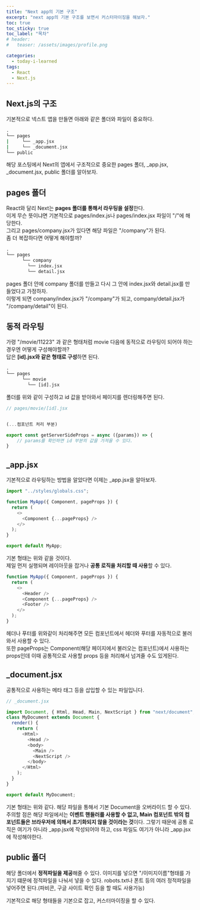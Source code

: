 ```yaml
---
title: "Next app의 기본 구조"
excerpt: "next app의 기본 구조를 보면서 커스터마이징을 해보자."
toc: true
toc_sticky: true
toc_label: "목차"
# header:
#   teaser: /assets/images/profile.png

categories:
  - today-i-learned
tags:
  - React
  - Next.js
---
```


## Next.js의 구조

기본적으로 넥스트 앱을 만들면 아래와 같은 폴더와 파일이 중요하다.

```cmd
.
└── pages
|     └── _app.jsx
|     └── _document.jsx
└── public
```

해당 포스팅에서 Next의 앱에서 구조적으로 중요한 pages 폴더, \_app.jsx, \_document.jsx, public 폴더를 알아보자.

## pages 폴더

React와 달리 Next는 **pages 폴더를 통해서 라우팅을 설정**한다.  
이게 무슨 뜻이냐면 기본적으로 pages/index.js나 pages/index.jsx 파일이 "/"에 해당한다.  
그리고 pages/company.jsx가 있다면 해당 파일은 "/company"가 된다.  
좀 더 복잡하다면 어떻게 해야할까?

```cmd
.
└── pages
      └── company
        └── index.jsx
        └── detail.jsx
```

pages 폴더 안에 company 폴더를 만들고 다시 그 안에 index.jsx와 detail.jsx를 만들었다고 가정하자.  
이렇게 되면 company/index.jsx가 "/company"가 되고, company/detail.jsx가 "/company/detail"이 된다.

## 동적 라우팅

가령 "/movie/11223" 과 같은 형태처럼 movie 다음에 동적으로 라우팅이 되어야 하는 경우엔 어떻게 구성해야할까?  
답은 **[id].jsx와 같은 형태로 구성**하면 된다.

```cmd
.
└── pages
      └── movie
        └── [id].jsx
```

폴더를 위와 같이 구성하고 id 값을 받아와서 페이지를 렌더링해주면 된다.

```js
// pages/movie/[id].jsx


(...컴포넌트 처리 부분)

export const getServerSideProps = async ({params}) => {
    // params를 확인하면 id 부분의 값을 가져올 수 있다.
}
```

## \_app.jsx

기본적으로 라우팅하는 방법을 알았다면 이제는 \_app.jsx을 알아보자.

```js
import "../styles/globals.css";

function MyApp({ Component, pageProps }) {
  return (
    <>
      <Component {...pageProps} />
    </>
  );
}

export default MyApp;
```

기본 형태는 위와 같을 것이다.  
제일 먼저 실행되며 레이아웃을 잡거나 **공통 로직을 처리할 때 사용**할 수 있다.

```js
function MyApp({ Component, pageProps }) {
  return (
    <>
      <Header />
      <Component {...pageProps} />
      <Footer />
    </>
  );
}
```

헤더나 푸터를 위와같이 처리해주면 모든 컴포넌트에서 헤더와 푸터를 자동적으로 불러와서 사용할 수 있다.  
또한 pageProps는 Component(해당 페이지에서 불러오는 컴포넌트)에서 사용하는 props인데 이때 공통적으로 사용할 props 등을 처리해서 넘겨줄 수도 있게된다.

## \_document.jsx

공통적으로 사용하는 메타 태그 등을 삽입할 수 있는 파일입니다.

```js
// _document.jsx

import Document, { Html, Head, Main, NextScript } from "next/document";
class MyDocument extends Document {
  render() {
    return (
      <Html>
        <Head />
        <body>
          <Main />
          <NextScript />
        </body>
      </Html>
    );
  }
}

export default MyDocument;
```

기본 형태는 위와 같다. 해당 파일을 통해서 기본 Document을 오버라이드 할 수 있다.  
주의할 점은 해당 파일에서는 **이벤트 핸들러를 사용할 수 없고, Main 컴포넌트 밖의 컴포넌트들은 브라우저에 의해서 초기화되지 않을 것이라는 것**이다. 그렇기 때문에 공통 로직은 여기가 아니라 \_app.jsx에 작성되어야 하고, css 파일도 여기가 아니라 \_app.jsx에 작성해야한다.

## public 폴더

해당 폴더에서 **정적파일을 제공**해줄 수 있다. 이미지를 넣으면 "/이미지이름"형태를 가지기 떄문에 정적파일을 나눠서 넣을 수 있다. robots.txt나 폰트 등의 여러 정적파일을 넣어주면 된다.(파비콘, 구글 사이트 확인 등을 할 때도 사용가능)

기본적으로 해당 형태들을 기본으로 잡고, 커스터마이징을 할 수 있다.
